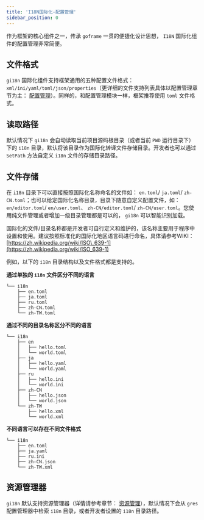 ```yaml
---
title: 'I18N国际化-配置管理'
sidebar_position: 0
---
```


作为框架的核心组件之一，传承 `goframe` 一贯的便捷化设计思想， `I18N` 国际化组件的配置管理非常简便。

## 文件格式

`gi18n` 国际化组件支持框架通用的五种配置文件格式： `xml/ini/yaml/toml/json/properties`（更详细的文件支持列表具体以配置管理章节为主： [配置管理](output/goframe-v2.2-md/核心组件-重点/配置管理)）。同样的，和配置管理模块一样，框架推荐使用 `toml` 文件格式。

## 读取路径

默认情况下 `gi18n` 会自动读取当前项目源码根目录（或者当前 `PWD` 运行目录下）下的 `i18n` 目录，默认将该目录作为国际化转译文件存储目录。开发者也可以通过 `SetPath` 方法自定义 `i18n` 文件的存储目录路径。

## 文件存储

在 `i18n` 目录下可以直接按照国际化名称命名的文件如： `en.toml`/ `ja.toml`/ `zh-CN.toml`；也可以给定国际化名称目录，目录下随意自定义配置文件，如： `en/editor.toml`/ `en/user.toml`、 `zh-CN/editor.toml`/ `zh-CN/user.toml`。您使用纯文件管理或者增加一级目录管理都是可以的， `gi18n` 可以智能识别加载。

国际化的文件/目录名称都是开发者可自行定义和维护的，该名称主要用于程序中设置和使用。建议按照标准化的国际化地区语言码进行命名，具体请参考WIKI： [https://zh.wikipedia.org/wiki/ISO\_639-1](https://zh.wikipedia.org/wiki/ISO_639-1)

例如，以下的 `i18n` 目录结构以及文件格式都是支持的。

**通过单独的 `i18n` 文件区分不同的语言**

```
└── i18n
    ├── en.toml
    ├── ja.toml
    ├── ru.toml
    ├── zh-CN.toml
    └── zh-TW.toml
```

**通过不同的目录名称区分不同的语言**

```
└── i18n
    ├── en
    │   ├── hello.toml
    │   └── world.toml
    ├── ja
    │   ├── hello.yaml
    │   └── world.yaml
    ├── ru
    │   ├── hello.ini
    │   └── world.ini
    ├── zh-CN
    │   ├── hello.json
    │   └── world.json
    └── zh-TW
        ├── hello.xml
        └── world.xml
```

**不同语言可以存在不同文件格式**

```
└── i18n
    ├── en.toml
    ├── ja.yaml
    ├── ru.ini
    ├── zh-CN.json
    └── zh-TW.xml
```

## 资源管理器

`gi18n` 默认支持资源管理器（详情请参考章节： [资源管理](output/goframe-v2.2-md/核心组件-重点/资源管理)），默认情况下会从 `gres` 配置管理器中检索 `i18n` 目录，或者开发者设置的 `i18n` 目录路径。